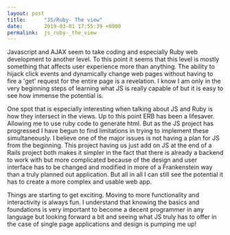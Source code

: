 ```yaml
---
layout: post
title:      "JS/Ruby- The view"
date:       2019-03-01 17:55:39 +0000
permalink:  js_ruby-_the_view
---
```



Javascript and AJAX seem to take coding and especially Ruby web development to another level. To this point it seems that this level is mostly something that affects user experience more than anything. The ability to hijack click events and dynamically change web pages without having to fire a 'get' request for the entire page is a revelation. I know I am only in the very beginning steps of learning what JS is really capable of but it is easy to see how immense the potential is. 

One spot that is especially interesting when talking about JS and Ruby is how they intersect in the views. Up to this point ERB has been a lifesaver. Allowing me to use ruby code to generate html. But as the JS project has progressed I have begun to find limitations in trying to implement these simultaneously. I believe one of the major issues is not having a plan for JS from the beginning. This project having us just add on JS at the end of a Rails project both makes it simpler in the fact that there is already a backend to work with but more complicated because of the design and user interface has to be changed and modified in more of a Frankenstein way than a truly planned out application. But all in all I can still see the potential it has to create a more complex and usable web app. 

Things are starting to get exciting. Moving to more functionality and interactivity is always fun. I understand that knowing the basics and foundations is very important to become a decent programmer in any language but looking forward a bit and seeing what JS truly has to offer in the case of single page applications and design is pumping me up!

 
